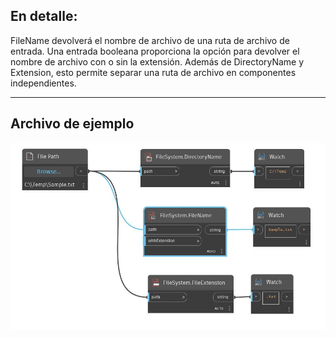 ## En detalle:
FileName devolverá el nombre de archivo de una ruta de archivo de entrada. Una entrada booleana proporciona la opción para devolver el nombre de archivo con o sin la extensión. Además de DirectoryName y Extension, esto permite separar una ruta de archivo en componentes independientes.
___
## Archivo de ejemplo

![FileName](./DSCore.IO.FileSystem.FileName_img.jpg)

